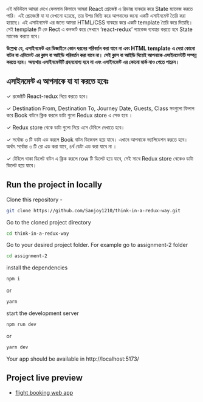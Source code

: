 এই মডিউলে আমরা দেখে ফেললাম কিভাবে আমরা React প্রোজেক্ট এ রিডাক্স ব্যবহার করে State ম্যানেজ করতে পারি। এই প্রোজেক্টে যা যা দেখানো হয়েছে, তার উপর ভিত্তি করে আপনাদের জন্যে একটি এসাইনমেন্ট তৈরি করা হয়েছে। এই এসাইনমেন্ট এর জন্যে আমরা HTML/CSS ব্যবহার করে একটি template তৈরি করে দিয়েছি। সেই template টি কে Rect এ কনভার্ট করে সেখানে ‘react-redux’ প্যাকেজ ব্যবহার করতে হবে State ম্যানেজ করতে হবে।

**উল্লেখ্য যে, এসাইনমেন্ট এর ডিজাইনে কোন ধরনের পরিবর্তন করা যাবে না এবং HTML template এ দেয়া কোনো বাটন বা এলিমেন্ট এর ক্লাস বা আইডি পরিবর্তন করা যাবে না। সেই ক্লাস বা আইডি দিয়েই আপনাকে এসাইনমেন্টটি সম্পন্ন করতে হবে। অন্যথায় এসাইনমেন্টটি গ্রহনযোগ্য হবে না এবং এসাইনমেন্ট এর কোনো মার্ক নাও পেতে পারেন।**

## এসাইনমেন্ট এ আপনাকে যা যা করতে হবেঃ

✓ প্রজেক্টটি React-redux দিয়ে করতে হবে।

✓ Destination From, Destination To, Journey Date, Guests, Class সবগুলো ফিলাপ করে Book বাটনে ক্লিক করলে ডাটা গুলো Redux store এ সেভ হবে ।

✓ Redux store থেকে ডাটা গুলো নিয়ে এসে টেবিলে দেখাতে হবে।

✓ সর্বোচ্চ ৩ টি ডাটা এড করলে Book বাটন ডিজেবল হয়ে যাবে। এখানে আপনাকে ভ্যালিডেশন করতে হবে। অর্থাৎ সর্বোচ্চ ৩ টি রো এড করা যাবে, ৪র্থ ডেটা এড করা যাবে না ।

✓ টেবিলে থাকা ডিলেট বাটন এ ক্লিক করলে row টি ডিলেট হয়ে যাবে, সেই সাথে Redux store থেকেও ডাটা ডিলেট হয়ে যাবে।

## Run the project in locally

Clone this repository -
```sh
git clone https://github.com/Sanjoy1210/think-in-a-redux-way.git
```
Go to the cloned project directory
```sh
cd think-in-a-redux-way
```

Go to your desired project folder. For example go to assignment-2 folder
```sh
cd assignment-2
```

install the dependencies
```sh
npm i
```

or 
```sh
yarn
```

start the development server
```sh
npm run dev
```

or
```sh
yarn dev
```

Your app should be available in http://localhost:5173/

## Project live preview
- [flight booking web app](https://flight-booking-web-app.netlify.app/)